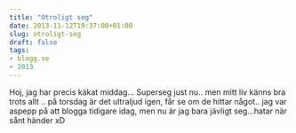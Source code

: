 ```yaml
---
title: "Otroligt seg"
date: 2013-11-12T19:37:00+01:00
slug: otroligt-seg
draft: false
tags:
- blogg.se
- 2013
---
```

Hoj, jag har precis käkat middag... Superseg just nu.. men mitt liv känns bra trots allt .. på torsdag är det ultraljud igen, får se om de hittar något.. jag var aspepp på att blogga tidigare idag, men nu är jag bara jävligt seg...hatar när sånt händer xD